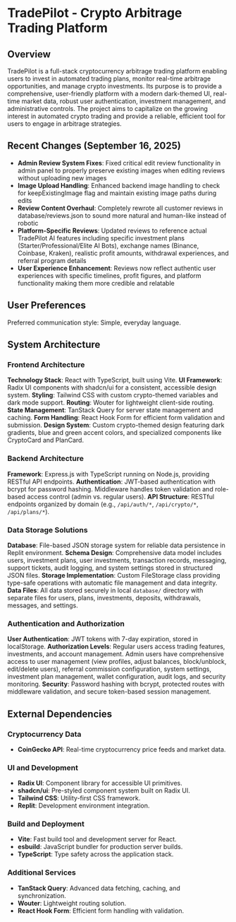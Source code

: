 # TradePilot - Crypto Arbitrage Trading Platform

## Overview
TradePilot is a full-stack cryptocurrency arbitrage trading platform enabling users to invest in automated trading plans, monitor real-time arbitrage opportunities, and manage crypto investments. Its purpose is to provide a comprehensive, user-friendly platform with a modern dark-themed UI, real-time market data, robust user authentication, investment management, and administrative controls. The project aims to capitalize on the growing interest in automated crypto trading and provide a reliable, efficient tool for users to engage in arbitrage strategies.

## Recent Changes (September 16, 2025)
- **Admin Review System Fixes**: Fixed critical edit review functionality in admin panel to properly preserve existing images when editing reviews without uploading new images
- **Image Upload Handling**: Enhanced backend image handling to check for keepExistingImage flag and maintain existing image paths during edits
- **Review Content Overhaul**: Completely rewrote all customer reviews in database/reviews.json to sound more natural and human-like instead of robotic
- **Platform-Specific Reviews**: Updated reviews to reference actual TradePilot AI features including specific investment plans (Starter/Professional/Elite AI Bots), exchange names (Binance, Coinbase, Kraken), realistic profit amounts, withdrawal experiences, and referral program details
- **User Experience Enhancement**: Reviews now reflect authentic user experiences with specific timelines, profit figures, and platform functionality making them more credible and relatable

## User Preferences
Preferred communication style: Simple, everyday language.

## System Architecture

### Frontend Architecture
**Technology Stack**: React with TypeScript, built using Vite.
**UI Framework**: Radix UI components with shadcn/ui for a consistent, accessible design system.
**Styling**: Tailwind CSS with custom crypto-themed variables and dark mode support.
**Routing**: Wouter for lightweight client-side routing.
**State Management**: TanStack Query for server state management and caching.
**Form Handling**: React Hook Form for efficient form validation and submission.
**Design System**: Custom crypto-themed design featuring dark gradients, blue and green accent colors, and specialized components like CryptoCard and PlanCard.

### Backend Architecture
**Framework**: Express.js with TypeScript running on Node.js, providing RESTful API endpoints.
**Authentication**: JWT-based authentication with bcrypt for password hashing. Middleware handles token validation and role-based access control (admin vs. regular users).
**API Structure**: RESTful endpoints organized by domain (e.g., `/api/auth/*`, `/api/crypto/*`, `/api/plans/*`).

### Data Storage Solutions
**Database**: File-based JSON storage system for reliable data persistence in Replit environment.
**Schema Design**: Comprehensive data model includes users, investment plans, user investments, transaction records, messaging, support tickets, audit logging, and system settings stored in structured JSON files.
**Storage Implementation**: Custom FileStorage class providing type-safe operations with automatic file management and data integrity.
**Data Files**: All data stored securely in local `database/` directory with separate files for users, plans, investments, deposits, withdrawals, messages, and settings.

### Authentication and Authorization
**User Authentication**: JWT tokens with 7-day expiration, stored in localStorage.
**Authorization Levels**: Regular users access trading features, investments, and account management. Admin users have comprehensive access to user management (view profiles, adjust balances, block/unblock, edit/delete users), referral commission configuration, system settings, investment plan management, wallet configuration, audit logs, and security monitoring.
**Security**: Password hashing with bcrypt, protected routes with middleware validation, and secure token-based session management.

## External Dependencies

### Cryptocurrency Data
- **CoinGecko API**: Real-time cryptocurrency price feeds and market data.

### UI and Development
- **Radix UI**: Component library for accessible UI primitives.
- **shadcn/ui**: Pre-styled component system built on Radix UI.
- **Tailwind CSS**: Utility-first CSS framework.
- **Replit**: Development environment integration.

### Build and Deployment
- **Vite**: Fast build tool and development server for React.
- **esbuild**: JavaScript bundler for production server builds.
- **TypeScript**: Type safety across the application stack.

### Additional Services
- **TanStack Query**: Advanced data fetching, caching, and synchronization.
- **Wouter**: Lightweight routing solution.
- **React Hook Form**: Efficient form handling with validation.